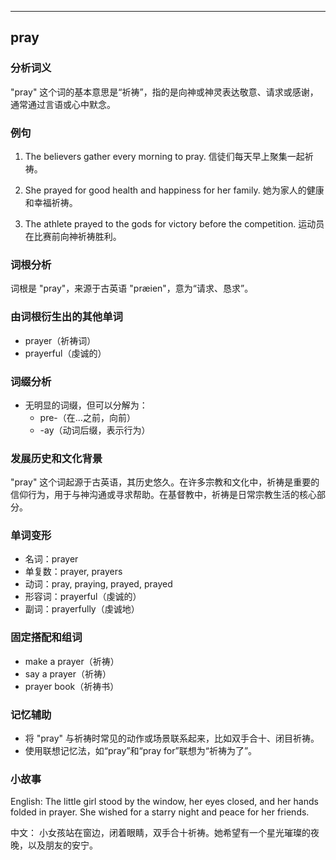 
---------------
## pray
### 分析词义
"pray" 这个词的基本意思是“祈祷”，指的是向神或神灵表达敬意、请求或感谢，通常通过言语或心中默念。

### 例句
1. The believers gather every morning to pray.
   信徒们每天早上聚集一起祈祷。

2. She prayed for good health and happiness for her family.
   她为家人的健康和幸福祈祷。

3. The athlete prayed to the gods for victory before the competition.
   运动员在比赛前向神祈祷胜利。

### 词根分析
词根是 "pray"，来源于古英语 "præien"，意为“请求、恳求”。

### 由词根衍生出的其他单词
- prayer（祈祷词）
- prayerful（虔诚的）

### 词缀分析
- 无明显的词缀，但可以分解为：
  - pre-（在...之前，向前）
  - -ay（动词后缀，表示行为）

### 发展历史和文化背景
"pray" 这个词起源于古英语，其历史悠久。在许多宗教和文化中，祈祷是重要的信仰行为，用于与神沟通或寻求帮助。在基督教中，祈祷是日常宗教生活的核心部分。

### 单词变形
- 名词：prayer
- 单复数：prayer, prayers
- 动词：pray, praying, prayed, prayed
- 形容词：prayerful（虔诚的）
- 副词：prayerfully（虔诚地）

### 固定搭配和组词
- make a prayer（祈祷）
- say a prayer（祈祷）
- prayer book（祈祷书）

### 记忆辅助
- 将 "pray" 与祈祷时常见的动作或场景联系起来，比如双手合十、闭目祈祷。
- 使用联想记忆法，如“pray”和“pray for”联想为“祈祷为了”。

### 小故事
English:
The little girl stood by the window, her eyes closed, and her hands folded in prayer. She wished for a starry night and peace for her friends.

中文：
小女孩站在窗边，闭着眼睛，双手合十祈祷。她希望有一个星光璀璨的夜晚，以及朋友的安宁。


